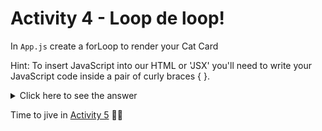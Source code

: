 # Activity 4 - Loop de loop!

In `App.js` create a forLoop to render your Cat Card

Hint: To insert JavaScript into our HTML or 'JSX' you'll need to write your JavaScript code inside a pair of curly braces { }.

<details>
<summary>Click here to see the answer</summary>
<pre>

```
    {cats.map(cat => {
    return (
        <CatCard />
    )
    })}
```

Ok let's break it down. 🔨

- We first told React we were going to insert some JavaScript into our `App.js` return statement by writing a pair of curly bois (braces)

- We took our cat data and used the `.map()` method to loop through our cat objects

- For every cat object in our cat data array, we return a `<CatCard />`

- Neat 👍

Your App should look something like this:

![Cats! Cats everywhere!](../public/act-4-example.png)


P.s. don't forget to delete your original `<CatCard />` if you haven't already!

</pre>
</details>


Time to jive in [Activity 5](./activity-5.md) 💃🕺
